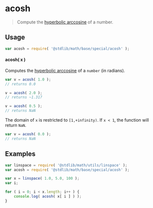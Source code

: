 # acosh

> Compute the [hyperbolic arccosine][hyperbolic-arccosine] of a number.

<section class="usage">

## Usage

```javascript
var acosh = require( '@stdlib/math/base/special/acosh' );
```

#### acosh( x )

Computes the [hyperbolic arccosine][hyperbolic-arccosine] of a `number` (in radians).

```javascript
var v = acosh( 1.0 );
// returns 0.0

v = acosh( 2.0 );
// returns ~1.317

v = acosh( 0.5 );
// returns NaN
```

The domain of `x` is restricted to `[1,+infinity)`. If `x < 1`, the function will return `NaN`.

```javascript
var v = acosh( 0.0 );
// returns NaN
```

</section>

<!-- /.usage -->

<section class="examples">

## Examples

<!-- eslint no-undef: "error" -->

```javascript
var linspace = require( '@stdlib/math/utils/linspace' );
var acosh = require( '@stdlib/math/base/special/acosh' );

var x = linspace( 1.0, 5.0, 100 );
var i;

for ( i = 0; i < x.length; i++ ) {
    console.log( acosh( x[ i ] ) );
}
```

</section>

<!-- /.examples -->

<section class="links">

[hyperbolic-arccosine]: https://en.wikipedia.org/wiki/Inverse_hyperbolic_function

</section>

<!-- /.links -->
